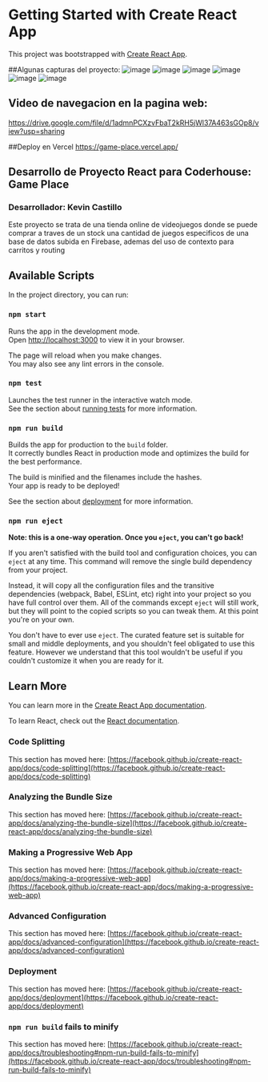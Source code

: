 # Getting Started with Create React App

This project was bootstrapped with [Create React App](https://github.com/facebook/create-react-app).

##Algunas capturas del proyecto:
![image](https://user-images.githubusercontent.com/80975807/195153292-dca31f99-9de3-431f-9ee4-64b4f4bda0c4.png)
![image](https://user-images.githubusercontent.com/80975807/195153340-883ae7b0-dadd-4f95-a9c0-9320dbe68ec4.png)
![image](https://user-images.githubusercontent.com/80975807/195153425-580757ed-ddbe-4b7e-97d4-e259ff33cc76.png)
![image](https://user-images.githubusercontent.com/80975807/195153465-59942969-7ee9-4670-bbd0-b1983a1e3772.png)
![image](https://user-images.githubusercontent.com/80975807/195153493-a1e992a9-53fd-44d8-ab5c-c7e52b164bd7.png)
![image](https://user-images.githubusercontent.com/80975807/195153568-3e44a9ce-6229-4826-8200-e4e2c602fa23.png)


## Video de navegacion en la pagina web:
https://drive.google.com/file/d/1admnPCXzvFbaT2kRH5jWl37A463sGOp8/view?usp=sharing

##Deploy en Vercel
https://game-place.vercel.app/

## Desarrollo de Proyecto React para Coderhouse: Game Place
### Desarrollador: Kevin Castillo
Este proyecto se trata de una tienda online de videojuegos donde se puede comprar a traves de un stock una cantidad de juegos especificos de una base de datos subida en Firebase, ademas del uso de contexto para carritos y routing

## Available Scripts

In the project directory, you can run:

### `npm start`

Runs the app in the development mode.\
Open [http://localhost:3000](http://localhost:3000) to view it in your browser.

The page will reload when you make changes.\
You may also see any lint errors in the console.

### `npm test`

Launches the test runner in the interactive watch mode.\
See the section about [running tests](https://facebook.github.io/create-react-app/docs/running-tests) for more information.

### `npm run build`

Builds the app for production to the `build` folder.\
It correctly bundles React in production mode and optimizes the build for the best performance.

The build is minified and the filenames include the hashes.\
Your app is ready to be deployed!

See the section about [deployment](https://facebook.github.io/create-react-app/docs/deployment) for more information.

### `npm run eject`

**Note: this is a one-way operation. Once you `eject`, you can't go back!**

If you aren't satisfied with the build tool and configuration choices, you can `eject` at any time. This command will remove the single build dependency from your project.

Instead, it will copy all the configuration files and the transitive dependencies (webpack, Babel, ESLint, etc) right into your project so you have full control over them. All of the commands except `eject` will still work, but they will point to the copied scripts so you can tweak them. At this point you're on your own.

You don't have to ever use `eject`. The curated feature set is suitable for small and middle deployments, and you shouldn't feel obligated to use this feature. However we understand that this tool wouldn't be useful if you couldn't customize it when you are ready for it.

## Learn More

You can learn more in the [Create React App documentation](https://facebook.github.io/create-react-app/docs/getting-started).

To learn React, check out the [React documentation](https://reactjs.org/).

### Code Splitting

This section has moved here: [https://facebook.github.io/create-react-app/docs/code-splitting](https://facebook.github.io/create-react-app/docs/code-splitting)

### Analyzing the Bundle Size

This section has moved here: [https://facebook.github.io/create-react-app/docs/analyzing-the-bundle-size](https://facebook.github.io/create-react-app/docs/analyzing-the-bundle-size)

### Making a Progressive Web App

This section has moved here: [https://facebook.github.io/create-react-app/docs/making-a-progressive-web-app](https://facebook.github.io/create-react-app/docs/making-a-progressive-web-app)

### Advanced Configuration

This section has moved here: [https://facebook.github.io/create-react-app/docs/advanced-configuration](https://facebook.github.io/create-react-app/docs/advanced-configuration)

### Deployment

This section has moved here: [https://facebook.github.io/create-react-app/docs/deployment](https://facebook.github.io/create-react-app/docs/deployment)

### `npm run build` fails to minify

This section has moved here: [https://facebook.github.io/create-react-app/docs/troubleshooting#npm-run-build-fails-to-minify](https://facebook.github.io/create-react-app/docs/troubleshooting#npm-run-build-fails-to-minify)
